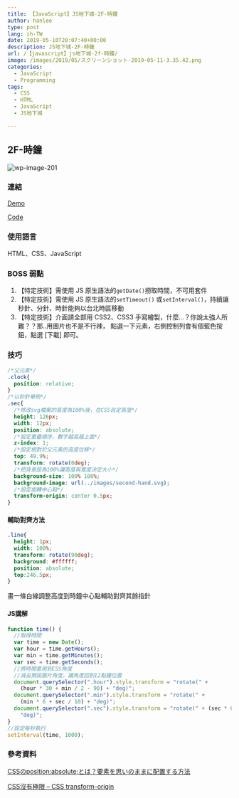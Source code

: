 ```yaml
---
title: 【JavaScript】JS地下城-2F-時鐘
author: hanlee
type: post
lang: zh-TW
date: 2019-05-10T20:07:40+00:00
description: JS地下城-2F-時鐘
url: /【javascript】js地下城-2f-時鐘/
image: /images/2019/05/スクリーンショット-2019-05-11-3.35.42.png
categories:
  - JavaScript
  - Programming
tags:
  - CSS
  - HTML
  - JavaScript
  - JS地下城

---
```


## 2F-時鐘

![wp-image-201](/images/2019/05/スクリーンショット-2019-05-11-3.35.42.png)

### 連結

[Demo](https://hannoeru.github.io/js-clock/)

[Code](https://github.com/hannoeru/js-clock/)

### 使用語言

HTML、CSS、JavaScript

### BOSS 弱點

1. 【特定技術】需使用 JS 原生語法的`getDate()`撈取時間，不可用套件
2. 【特定技術】需使用 JS 原生語法的`setTimeout()` 或`setInterval()`，持續讓秒針、分針、時針能夠以台北時區移動
3. 【特定技術】介面請全部用 CSS2、CSS3 手寫繪製，什麼&#8230;？你說太強人所難？？那..用圖片也不是不行辣，
   點選一下元素，右側控制列會有個藍色按鈕，點選 [下載] 即可。

### 技巧

```css
/*父元素*/
.clock{
  position: relative;
}
/*以秒針舉例*/
.sec{
  /*修改svg檔案的高度為100%後，在CSS自定高度*/
  height: 126px;
  width: 12px;
  position: absolute;
  /*設定重疊順序，數字越高越上面*/
  z-index: 1;
  /*設定相對於父元素的高度位移*/
  top: 49.9%;
  transform: rotate(0deg);
  /*把背景設為100%讓高度與寬度決定大小*/
  background-size: 100% 100%;
  background-image: url(../images/second-hand.svg);
  /*設定旋轉中心點*/
  transform-origin: center 0.5px;
}
```

#### 輔助對齊方法

```css
.line{
  height: 1px;
  width: 100%;
  transform: rotate(90deg);
  background: #ffffff;
  position: absolute;
  top:246.5px;
}
```

畫一條白線調整高度到時鐘中心點輔助對齊其餘指針

#### JS講解

```js
function time() {
  //取得時間
  var time = new Date();
  var hour = time.getHours();
  var min = time.getMinutes();
  var sec = time.getSeconds();
  //將時間套用到CSS角度
  //減去預設圖片角度，讓角度回到12點鐘位置
  document.querySelector(".hour").style.transform = "rotate(" +
    (hour * 30 + min / 2 - 90) + "deg)";
  document.querySelector(".min").style.transform = "rotate(" +
    (min * 6 + sec / 10) + "deg)";
  document.querySelector(".sec").style.transform = "rotate(" + (sec * 6 + 180) +
    "deg)";
}
//設定每秒執行
setInterval(time, 1000);
```

### 參考資料

[CSSのposition:absolute;とは？要素を思いのままに配置する方法](https://www.sejuku.net/blog/53016)

<a href="https://wcc723.github.io/css/2013/10/10/css-transform-origin/" target="_blank" rel="noreferrer noopener" aria-label="CSS沒有極限 - CSS transform-origin (新しいタブで開く)">CSS沒有極限
&#8211; CSS transform-origin</a>
